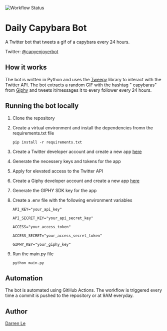 ![Workflow Status](https://github.com/DarrenLe20/Capybara_Twitter_bot/actions//workflows/bot.yml/badge.svg?event=push)

# Daily Capybara Bot

A Twitter bot that tweets a gif of a capybara every 24 hours.

Twitter: [@capyenjoyerbot](https://twitter.com/capyenjoyerbot)

## How it works

The bot is written in Python and uses the [Tweepy](https://www.tweepy.org/) library to interact with the Twitter API. The bot extracts a random GIF with the hashtag "
capybaras" from [Giphy](https://giphy.com/) and tweets it/messages it to every follower every 24 hours.

## Running the bot locally

1. Clone the repository
2. Create a virtual environment and install the dependencies fromn the requirements.txt file

      ```pip install -r requirements.txt```

3. Create a Twitter developer account and create a new app [here](https://developer.twitter.com/)
4. Generate the necessery keys and tokens for the app
5. Apply for elevated access to the Twitter API
6. Create a Giphy developer account and create a new app [here](https://developers.giphy.com/)
7. Generate the GIPHY SDK key for the app
8. Create a .env file with the following environment variables

      ```API_KEY="your_api_key"```

      ```API_SECRET_KEY="your_api_secret_key"```

      ```ACCESS="your_access_token"```

      ```ACCESS_SECRET="your_access_secret_token"```

      ```GIPHY_KEY="your_giphy_key"```

9. Run the main.py file

      ```python main.py```

## Automation

The bot is automated using GitHub Actions. The workflow is triggered every time a commit is pushed to the repository or at 9AM everyday.

## Author

[Darren Le](https://github.com/DarrenLe20)
